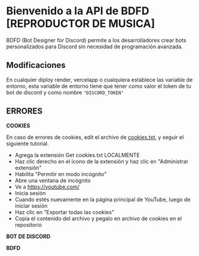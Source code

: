# Bienvenido a la API de BDFD [REPRODUCTOR DE MUSICA]

BDFD (Bot Designer for Discord) permite a los desarrolladores crear bots personalizados para Discord sin necesidad de programación avanzada. 


## Modificaciones

En cualquier diploy render, vercelapp o cualquiera establece las variable de entorno, esta variable de entorno tiene que tener como valor el token de tu bot de discord y como nombre `"DISCORD_TOKEN"`

## ERRORES

**COOKIES**

En caso de errores de cookies, edit el archivo de [cookies.txt](https://github.com/IzanaonYT/bdfd-music-2025-/blob/main/cookies.txt), y seguir el siguiente tutorial.

- Agrega la extensión Get cookies.txt LOCALMENTE
- Haz clic derecho en el ícono de la extensión y haz clic en "Administrar extensión"
- Habilita "Permitir en modo incógnito"
- Abre una ventana de incógnito
- Ve a https://youtube.com/
- Inicia sesión
- Cuando estés nuevamente en la página principal de YouTube, luego de iniciar sesión
- Haz clic en "Exportar todas las cookies"
- Copia el contenido del archivo y pegalo en archivo de cookies en el repositorio


**BOT DE DISCORD**


**BDFD**
